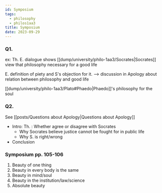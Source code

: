 ```yaml
---
id: Symposium
tags:
  - philosophy
  - philos1aa3
title: Symposium
date: 2023-09-29
---
```


### Q1.

ex: Th.
E. dialogue shows [[dump/university/philo-1aa3/Socrates|Socrates]] view that philosophy necessary for a good life

E. definition of piety and S's objection for it. --> discussion in Apology about relation between philosophy and good life

[[dump/university/philo-1aa3/Plato#Phaedo|Phaedo]]'s philosophy for the soul

### Q2.

See [[posts/Questions about Apology|Questions about Apology]]

- Intro: Th. : Whether agree or disagree with Socrates
  - Why Socrates believe justice cannot be fought for in public life
  - Why S. is right/wrong
- Conclusion

### Symposium pp. 105-106

1. Beauty of one thing
2. Beauty in every body is the same
3. Beauty in mind/soul
4. Beauty in the institution/law/science
5. Absolute beauty
